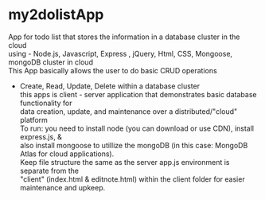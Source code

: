 # my2dolistApp
App for todo list that stores the information in a database cluster in the cloud<br>
using - Node.js, Javascript, Express , jQuery, Html, CSS, Mongoose, mongoDB cluster in cloud<br>
This App basically allows the user to do basic CRUD operations<br>
- Create, Read, Update, Delete within a database cluster <br>
this apps is  client - server application that demonstrates basic database functionality for<br>
data creation, update, and maintenance over a distributed/"cloud" platform<br>
To run: you need to install node (you can download or use CDN), install express.js, & <br>
also install mongoose to utillize the mongoDB (in this case: MongoDB Atlas for cloud applications).<br>
Keep file structure the same as the server app.js environment is separate from the <br>
"client" (index.html & editnote.html) within the client folder for easier maintenance and upkeep.
